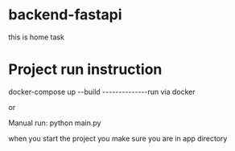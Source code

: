 # backend-fastapi
this is home task

# Project run instruction

docker-compose up --build      --------------run via docker

or

Manual run:  python main.py

when you start the project you make sure you are in app directory 
